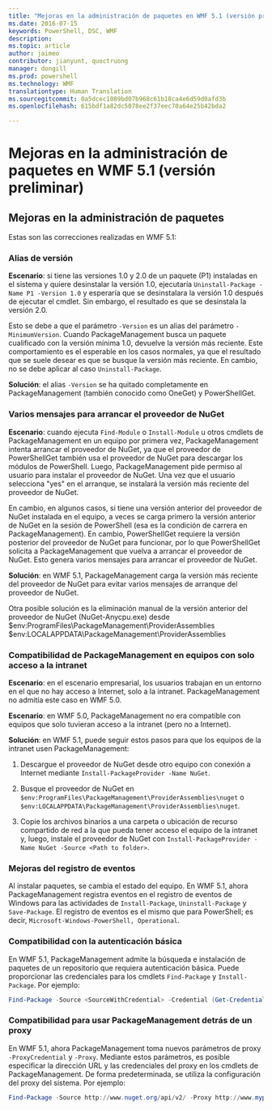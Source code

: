 ```yaml
---
title: "Mejoras en la administración de paquetes en WMF 5.1 (versión preliminar)"
ms.date: 2016-07-15
keywords: PowerShell, DSC, WMF
description: 
ms.topic: article
author: jaimeo
contributor: jianyunt, quoctruong
manager: dongill
ms.prod: powershell
ms.technology: WMF
translationtype: Human Translation
ms.sourcegitcommit: 0a5dcec1089bd07b968c61b18ca4e6d59d0afd3b
ms.openlocfilehash: 615bdf1a82dc5078ee2f37eec70a64e25b42bda2

---
```


# Mejoras en la administración de paquetes en WMF 5.1 (versión preliminar) #

## Mejoras en la administración de paquetes ##
Estas son las correcciones realizadas en WMF 5.1: 

### Alias de versión

**Escenario**: si tiene las versiones 1.0 y 2.0 de un paquete (P1) instaladas en el sistema y quiere desinstalar la versión 1.0, ejecutaría `Uninstall-Package -Name P1 -Version 1.0` y esperaría que se desinstalara la versión 1.0 después de ejecutar el cmdlet. Sin embargo, el resultado es que se desinstala la versión 2.0.  
    
Esto se debe a que el parámetro `-Version` es un alias del parámetro `-MinimumVersion`. Cuando PackageManagement busca un paquete cualificado con la versión mínima 1.0, devuelve la versión más reciente. Este comportamiento es el esperable en los casos normales, ya que el resultado que se suele desear es que se busque la versión más reciente. En cambio, no se debe aplicar al caso `Uninstall-Package`.
    
**Solución**: el alias `-Version` se ha quitado completamente en PackageManagement (también conocido como OneGet) y PowerShellGet. 

### Varios mensajes para arrancar el proveedor de NuGet

**Escenario**: cuando ejecuta `Find-Module` o `Install-Module` u otros cmdlets de PackageManagement en un equipo por primera vez, PackageManagement intenta arrancar el proveedor de NuGet, ya que el proveedor de PowerShellGet también usa el proveedor de NuGet para descargar los módulos de PowerShell. Luego, PackageManagement pide permiso al usuario para instalar el proveedor de NuGet. Una vez que el usuario selecciona "yes" en el arranque, se instalará la versión más reciente del proveedor de NuGet. 
    
En cambio, en algunos casos, si tiene una versión anterior del proveedor de NuGet instalada en el equipo, a veces se carga primero la versión anterior de NuGet en la sesión de PowerShell (esa es la condición de carrera en PackageManagement). En cambio, PowerShellGet requiere la versión posterior del proveedor de NuGet para funcionar, por lo que PowerShellGet solicita a PackageManagement que vuelva a arrancar el proveedor de NuGet. Esto genera varios mensajes para arrancar el proveedor de NuGet.

**Solución**: en WMF 5.1, PackageManagement carga la versión más reciente del proveedor de NuGet para evitar varios mensajes de arranque del proveedor de NuGet.

Otra posible solución es la eliminación manual de la versión anterior del proveedor de NuGet (NuGet-Anycpu.exe) desde $env:ProgramFiles\PackageManagement\ProviderAssemblies $env:LOCALAPPDATA\PackageManagement\ProviderAssemblies


### Compatibilidad de PackageManagement en equipos con solo acceso a la intranet

**Escenario**: en el escenario empresarial, los usuarios trabajan en un entorno en el que no hay acceso a Internet, solo a la intranet. PackageManagement no admitía este caso en WMF 5.0.

**Escenario**: en WMF 5.0, PackageManagement no era compatible con equipos que solo tuvieran acceso a la intranet (pero no a Internet).

**Solución**: en WMF 5.1, puede seguir estos pasos para que los equipos de la intranet usen PackageManagement:

1. Descargue el proveedor de NuGet desde otro equipo con conexión a Internet mediante `Install-PackageProvider -Name NuGet`.

2. Busque el proveedor de NuGet en `$env:ProgramFiles\PackageManagement\ProviderAssemblies\nuget` o `$env:LOCALAPPDATA\PackageManagement\ProviderAssemblies\nuget`.

3. Copie los archivos binarios a una carpeta o ubicación de recurso compartido de red a la que pueda tener acceso el equipo de la intranet y, luego, instale el proveedor de NuGet con `Install-PackageProvider -Name NuGet -Source <Path to folder>`.


### Mejoras del registro de eventos

Al instalar paquetes, se cambia el estado del equipo. En WMF 5.1, ahora PackageManagement registra eventos en el registro de eventos de Windows para las actividades de `Install-Package`, `Uninstall-Package` y `Save-Package`. El registro de eventos es el mismo que para PowerShell; es decir, `Microsoft-Windows-PowerShell, Operational`.

### Compatibilidad con la autenticación básica

En WMF 5.1, PackageManagement admite la búsqueda e instalación de paquetes de un repositorio que requiera autenticación básica. Puede proporcionar las credenciales para los cmdlets `Find-Package` y `Install-Package`. Por ejemplo:

``` PowerShell
Find-Package -Source <SourceWithCredential> -Credential (Get-Credential)
```
### Compatibilidad para usar PackageManagement detrás de un proxy

En WMF 5.1, ahora PackageManagement toma nuevos parámetros de proxy `-ProxyCredential` y `-Proxy`. Mediante estos parámetros, es posible especificar la dirección URL y las credenciales del proxy en los cmdlets de PackageManagement. De forma predeterminada, se utiliza la configuración del proxy del sistema. Por ejemplo:

``` PowerShell
Find-Package -Source http://www.nuget.org/api/v2/ -Proxy http://www.myproxyserver.com -ProxyCredential (Get-Credential)
```




<!--HONumber=Sep16_HO3-->


